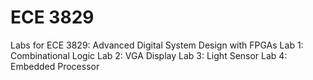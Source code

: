 # ECE 3829
Labs for ECE 3829: Advanced Digital System Design with FPGAs
Lab 1: Combinational Logic
Lab 2: VGA Display
Lab 3: Light Sensor
Lab 4: Embedded Processor
